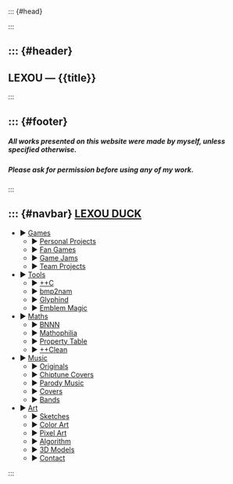 <!-- This file holds HTML templates, for easy reuse across different pages -->



::: {#head}
<!-- website info -->
<title>{{title}}</title>
<meta name="description" content="{{description}}">
:::



::: {#header}
-----
LEXOU — {{title}}
-----
:::



::: {#footer}
-----
##### All works presented on this website were made by myself, unless specified otherwise.
##### Please ask for permission before using any of my work.
:::



::: {#navbar}
[LEXOU DUCK](/pages/index.html)
----------
<ul class="treeview">
<li> <span class="treeview_toggle">▶</span> <a href="/pages/games/index.html"                >Games             </a> <ul class="treeview nested">
<li> <span class="treeview_toggle">▶</span> <a href="/pages/games/personal/index.html"       >Personal Projects </a> </li>
<li> <span class="treeview_toggle">▶</span> <a href="/pages/games/fangames/index.html"       >Fan Games         </a> </li>
<li> <span class="treeview_toggle">▶</span> <a href="/pages/games/gamejams/index.html"       >Game Jams         </a> </li>
<li> <span class="treeview_toggle">▶</span> <a href="/pages/games/teamprojects/index.html"   >Team Projects     </a> </li> </ul> </li>
<li> <span class="treeview_toggle">▶</span> <a href="/pages/tools/index.html"                >Tools             </a> <ul class="treeview nested">
<li> <span class="treeview_toggle">▶</span> <a href="/pages/tools/ccc/index.html"            >++C               </a> </li>
<li> <span class="treeview_toggle">▶</span> <a href="/pages/tools/bmp2nam/index.html"        >bmp2nam           </a> </li>
<li> <span class="treeview_toggle">▶</span> <a href="/pages/tools/glyphind/index.html"       >Glyphind          </a> </li>
<li> <span class="treeview_toggle">▶</span> <a href="/pages/tools/emblem_magic/index.html"   >Emblem Magic      </a> </li> </ul> </li>
<li> <span class="treeview_toggle">▶</span> <a href="/pages/maths/index.html"                >Maths             </a> <ul class="treeview nested">
<li> <span class="treeview_toggle">▶</span> <a href="/pages/maths/bnnn/index.html"           >BNNN              </a> </li>
<li> <span class="treeview_toggle">▶</span> <a href="/pages/maths/mathophilia/index.html"    >Mathophilia       </a> </li>
<li> <span class="treeview_toggle">▶</span> <a href="/pages/maths/property_table/index.html" >Property Table    </a> </li>
<li> <span class="treeview_toggle">▶</span> <a href="/pages/maths/ccclean/index.html"        >++Clean           </a> </li> </ul> </li>
<li> <span class="treeview_toggle">▶</span> <a href="/pages/music/index.html"                >Music             </a> <ul class="treeview nested">
<li> <span class="treeview_toggle">▶</span> <a href="/pages/music/originals/index.html"      >Originals         </a> </li>
<li> <span class="treeview_toggle">▶</span> <a href="/pages/music/chiptunes/index.html"      >Chiptune Covers   </a> </li>
<li> <span class="treeview_toggle">▶</span> <a href="/pages/music/parodies/index.html"       >Parody Music      </a> </li>
<li> <span class="treeview_toggle">▶</span> <a href="/pages/music/covers/index.html"         >Covers            </a> </li>
<li> <span class="treeview_toggle">▶</span> <a href="/pages/music/bands/index.html"          >Bands             </a> </li> </ul> </li>
<li> <span class="treeview_toggle">▶</span> <a href="/pages/art/index.html"                  >Art               </a> <ul class="treeview nested">
<li> <span class="treeview_toggle">▶</span> <a href="/pages/art/sketches/index.html"         >Sketches          </a> </li>
<li> <span class="treeview_toggle">▶</span> <a href="/pages/art/colorart/index.html"         >Color Art         </a> </li>
<li> <span class="treeview_toggle">▶</span> <a href="/pages/art/pixelart/index.html"         >Pixel Art         </a> </li>
<li> <span class="treeview_toggle">▶</span> <a href="/pages/art/algorithm/index.html"        >Algorithm         </a> </li>
<li> <span class="treeview_toggle">▶</span> <a href="/pages/art/models/index.html"           >3D Models         </a> </li>
<li> <span class="treeview_toggle">▶</span> <a href="/pages/contact.html"                    >Contact           </a> </li> </ul> </li>
</ul>
:::
